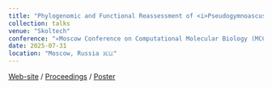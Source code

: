 ```yaml
---
title: "Phylogenomic and Functional Reassessment of <i>Pseudogymnoascus destructans</i> Across Mitochondrial and Nuclear Scales"
collection: talks
venue: "Skoltech"
conference: "«Moscow Conference on Computational Molecular Biology (MCCMB'25)»"
date: 2025-07-31
location: "Moscow, Russia 🇷🇺"
---
```


<a href="https://www.mccmb.info"><i class="fas fa-fw fa-link zoom" aria-hidden="true"></i>Web-site</a> /
<a href="https://b285eb92-ed95-4cc5-bc25-791b7596eda2.filesusr.com/ugd/3b0504_ff4a8ae776644546904243393f42a2dd.pdf?dn=thesis_2025.docx"><i class="fas fa-fw fa-link zoom" aria-hidden="true"></i>Proceedings</a> /
<a href="http://iliapopov17.github.io/files/Conferences/MCCMB25/PopovIlia_MCCMB25_poster.pdf"><i class="fas fa-fw fa-file-pdf zoom" aria-hidden="true"></i>Poster</a>